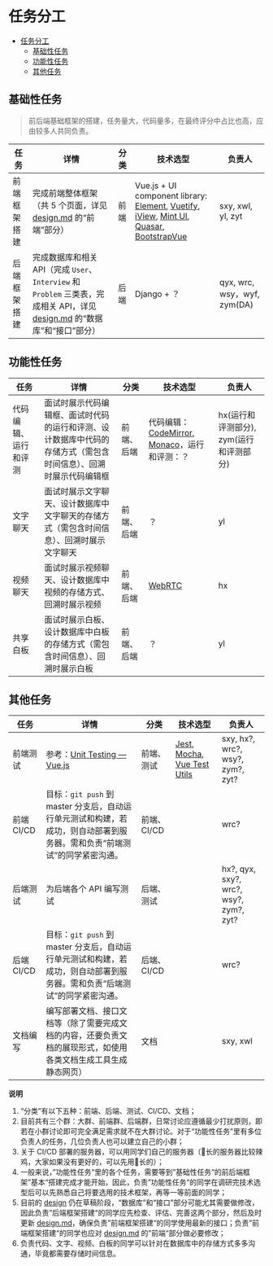 # 任务分工

<!-- TOC -->

- [任务分工](#任务分工)
    - [基础性任务](#基础性任务)
    - [功能性任务](#功能性任务)
    - [其他任务](#其他任务)

<!-- /TOC -->

## 基础性任务

> 前后端基础框架的搭建，任务量大，代码量多，在最终评分中占比也高，应由较多人共同负责。

| 任务         | 详情                                                         | 分类 | 技术选型                                                     | 负责人                        |
| ------------ | ------------------------------------------------------------ | ---- | ------------------------------------------------------------ | ----------------------------- |
| 前端框架搭建 | 完成前端整体框架（共 5 个页面，详见 [design.md](./design.md) 的“前端”部分） | 前端 | Vue.js + UI component library: [Element](https://github.com/ElemeFE/element), [Vuetify](https://github.com/vuetifyjs/vuetify), [iView](https://github.com/iview/iview), [Mint UI](https://github.com/ElemeFE/mint-ui/), [Quasar](https://github.com/quasarframework/quasar), [BootstrapVue](https://github.com/bootstrap-vue/bootstrap-vue) | sxy, xwl, yl, zyt             |
| 后端框架搭建 | 完成数据库和相关 API（完成 `User`、`Interview` 和 `Problem` 三类表，完成相关 API，详见 [design.md](./design.md) 的“数据库”和“接口”部分） | 后端 | Django + ？                                                  | qyx,  wrc,  wsy，wyf, zym(DA) |

## 功能性任务


| 任务                 | 详情                                                         | 分类       | 技术选型                                                     | 负责人                                  |
| -------------------- | ------------------------------------------------------------ | ---------- | ------------------------------------------------------------ | --------------------------------------- |
| 代码编辑、运行和评测 | 面试时展示代码编辑框、面试时代码的运行和评测、设计数据库中代码的存储方式（需包含时间信息）、回溯时展示代码编辑框 | 前端、后端 | 代码编辑：[CodeMirror](https://github.com/codemirror/CodeMirror), [Monaco](https://github.com/microsoft/monaco-editor)，运行和评测：？ | hx(运行和评测部分), zym(运行和评测部分) |
| 文字聊天             | 面试时展示文字聊天、设计数据库中文字聊天的存储方式（需包含时间信息）、回溯时展示文字聊天 | 前端、后端 | ？                                                           | yl                                      |
| 视频聊天             | 面试时展示视频聊天、设计数据库中视频的存储方式、回溯时展示视频 | 前端、后端 | [WebRTC](https://webrtc.org/)                                | hx                                      |
| 共享白板             | 面试时展示白板、设计数据库中白板的存储方式（需包含时间信息）、回溯时展示白板 | 前端、后端 | ？                                                           | yl                                      |

## 其他任务
| 任务       | 详情                                                         | 分类        | 技术选型                                                     | 负责人                                  |
| ---------- | ------------------------------------------------------------ | ----------- | ------------------------------------------------------------ | --------------------------------------- |
| 前端测试   | 参考：[Unit Testing — Vue.js](https://vuejs.org/v2/guide/unit-testing.html) | 前端、测试  | [Jest](https://github.com/facebook/jest), [Mocha](https://mochajs.org/), [Vue Test Utils](https://vue-test-utils.vuejs.org/) | sxy, hx?, wrc?, wsy?, zym?, zyt?       |
| 前端 CI/CD | 目标：`git push` 到 master 分支后，自动运行单元测试和构建，若成功，则自动部署到服务器。需和负责“前端测试”的同学紧密沟通。 | 前端、CI/CD |                                                              | wrc?                              |
| 后端测试   | 为后端各个 API 编写测试                                      | 后端、测试  |                                                              | hx?, qyx, sxy?, wrc?, wsy?, zym?, zyt? |
| 后端 CI/CD | 目标：`git push` 到 master 分支后，自动运行单元测试和构建，若成功，则自动部署到服务器。需和负责“后端测试”的同学紧密沟通。 | 后端、CI/CD |                                                              | wrc?                              |
| 文档编写   | 编写部署文档、接口文档等（除了需要完成文档的内容，还要负责文档的展现形式，如使用各类文档生成工具生成静态网页） | 文档        |                                                              | sxy, xwl                                |



**说明**

1. “分类”有以下五种：前端、后端、测试、CI/CD、文档；
2. 目前共有三个群：大群、前端群、后端群，日常讨论应遵循最少打扰原则，即若在小群讨论即可完全满足需求就不在大群讨论。对于“功能性任务”里有多位负责人的任务，几位负责人也可以建立自己的小群；
3. 关于 CI/CD 部署的服务器，可以用同学们自己的服务器（🐷长的服务器比较辣鸡，大家如果没有更好的，可以先用🐷长的）；
4. 一般来说，”功能性任务“里的各个任务，需要等到”基础性任务“的前后端框架”基本“搭建完成才能开始，因此，负责”功能性任务“的同学在调研完技术选型后可以先熟悉自己将要选用的技术框架，再等一等前面的同学；
5. 目前的 [design](./design.md) 仍在草稿阶段，“数据库”和“接口”部分可能尤其需要做修改，因此负责”后端框架搭建“的同学应先检查、评估、完善这两个部分，然后及时更新 [design.md](./design.md)，确保负责”前端框架搭建“的同学使用最新的接口；负责”前端框架搭建“的同学也应对 [design.md](./design.md) 的”前端“部分做必要修改；
6. 负责代码、文字、视频、白板的同学可以针对在数据库中的存储方式多多沟通，毕竟都需要存储时间信息。